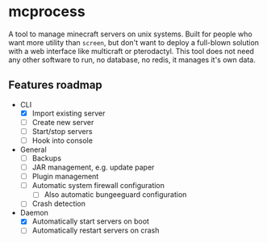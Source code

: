 # mcprocess

A tool to manage minecraft servers on unix systems.
Built for people who want more utility than `screen`, but don't want to deploy a full-blown solution with a web interface like multicraft or pterodactyl.
This tool does not need any other software to run, no database, no redis, it manages it's own data.

## Features roadmap

- CLI
  - [x] Import existing server
  - [ ] Create new server
  - [ ] Start/stop servers
  - [ ] Hook into console
- General
  - [ ] Backups
  - [ ] JAR management, e.g. update paper
  - [ ] Plugin management
  - [ ] Automatic system firewall configuration
    - [ ] Also automatic bungeeguard configuration
  - [ ] Crash detection
- Daemon
  - [x] Automatically start servers on boot
  - [ ] Automatically restart servers on crash

